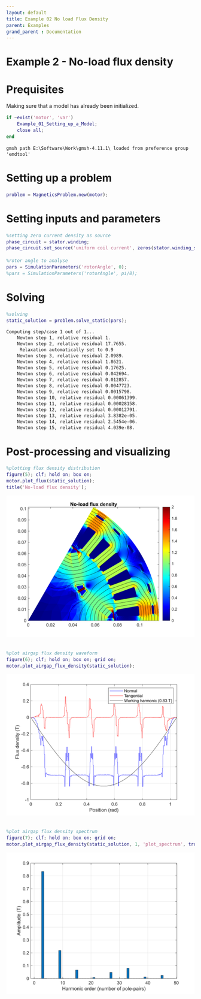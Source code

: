 ```yaml
---
layout: default
title: Example 02 No load Flux Density
parent: Examples
grand_parent : Documentation
---
```


# Example 2 \- No\-load flux density
# Prequisites

Making sure that a model has already been initialized.

```matlab
if ~exist('motor', 'var')
    Example_01_Setting_up_a_Model;
    close all;
end
```

```matlabTextOutput
gmsh path E:\Software\Work\gmsh-4.11.1\ loaded from preference group 'emdtool' 
```


# Setting up a problem
```matlab
problem = MagneticsProblem.new(motor);

```
# Setting inputs and parameters
```matlab
%setting zero current density as source
phase_circuit = stator.winding;
phase_circuit.set_source('uniform coil current', zeros(stator.winding_spec.phases, 1)); %EXPLAIN

%rotor angle to analyse
pars = SimulationParameters('rotorAngle', 0);
%pars = SimulationParameters('rotorAngle', pi/8);
```
# Solving
```matlab
%solving
static_solution = problem.solve_static(pars);
```

```matlabTextOutput
Computing step/case 1 out of 1...
    Newton step 1, relative residual 1.
    Newton step 2, relative residual 17.7655.
     Relaxation automatically set to 0.9
    Newton step 3, relative residual 2.0989.
    Newton step 4, relative residual 1.8621.
    Newton step 5, relative residual 0.17625.
    Newton step 6, relative residual 0.042694.
    Newton step 7, relative residual 0.012857.
    Newton step 8, relative residual 0.0047723.
    Newton step 9, relative residual 0.0015798.
    Newton step 10, relative residual 0.00061399.
    Newton step 11, relative residual 0.00028158.
    Newton step 12, relative residual 0.00012791.
    Newton step 13, relative residual 3.8382e-05.
    Newton step 14, relative residual 2.5454e-06.
    Newton step 15, relative residual 4.039e-08.
```
# Post\-processing and visualizing
```matlab
%plotting flux density distribution
figure(5); clf; hold on; box on;
motor.plot_flux(static_solution);
title('No-load flux density');
```

![figure_0.png](Example_02_No_load_Flux_Density_media/figure_0.png)

```matlab

%plot airgap flux density waveform
figure(6); clf; hold on; box on; grid on;
motor.plot_airgap_flux_density(static_solution);
```

![figure_1.png](Example_02_No_load_Flux_Density_media/figure_1.png)

```matlab

%plot airgap flux density spectrum
figure(7); clf; hold on; box on; grid on;
motor.plot_airgap_flux_density(static_solution, 1, 'plot_spectrum', true);
```

![figure_2.png](Example_02_No_load_Flux_Density_media/figure_2.png)
